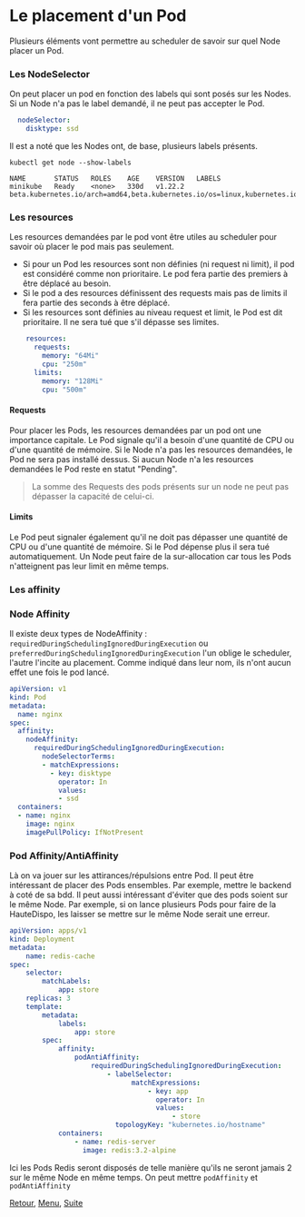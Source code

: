 # Le placement d'un Pod
Plusieurs éléments vont permettre au scheduler de savoir sur quel Node placer un Pod.

### Les NodeSelector
On peut placer un pod en fonction des labels qui sont posés sur les Nodes. Si un Node n'a pas le label demandé, il ne peut pas accepter le Pod.
```yaml
  nodeSelector:
    disktype: ssd
```
Il est a noté que les Nodes ont, de base, plusieurs labels présents.
```shell
kubectl get node --show-labels

NAME       STATUS   ROLES    AGE    VERSION   LABELS
minikube   Ready    <none>   330d   v1.22.2   beta.kubernetes.io/arch=amd64,beta.kubernetes.io/os=linux,kubernetes.io/arch=amd64,kubernetes.io/hostname=minikube,kubernetes.io/os=linux
```

### Les resources
Les resources demandées par le pod vont être utiles au scheduler pour savoir où placer le pod mais pas seulement.
- Si pour un Pod les resources sont non définies (ni request ni limit), il pod est considéré comme non prioritaire.
  Le pod fera partie des premiers à être déplacé au besoin.
- Si le pod a des resources définissent des requests mais pas de limits il fera partie des seconds à être déplacé.
- Si les resources sont définies au niveau request et limit, le Pod est dit prioritaire.
  Il ne sera tué que s'il dépasse ses limites.

```yaml
    resources:
      requests:
        memory: "64Mi"
        cpu: "250m"
      limits:
        memory: "128Mi"
        cpu: "500m"
```

#### Requests
Pour placer les Pods, les resources demandées par un pod ont une importance capitale.
Le Pod signale qu'il a besoin d'une quantité de CPU ou d'une quantité de mémoire.
Si le Node n'a pas les resources demandées, le Pod ne sera pas installé dessus.
Si aucun Node n'a les resources demandées le Pod reste en statut "Pending".
> La somme des Requests des pods présents sur un node ne peut pas dépasser la capacité de celui-ci.

#### Limits
Le Pod peut signaler également qu'il ne doit pas dépasser une quantité de CPU ou d'une quantité de mémoire.
Si le Pod dépense plus il sera tué automatiquement.
Un Node peut faire de la sur-allocation car tous les Pods n'atteignent pas leur limit en même temps.

### Les affinity
### Node Affinity
 Il existe deux types de NodeAffinity : 
 `requiredDuringSchedulingIgnoredDuringExecution` ou `preferredDuringSchedulingIgnoredDuringExecution`
l'un oblige le scheduler, l'autre l'incite au placement. Comme indiqué dans leur nom, ils n'ont aucun effet une fois le pod lancé.


```yaml
apiVersion: v1
kind: Pod
metadata:
  name: nginx
spec:
  affinity:
    nodeAffinity:
      requiredDuringSchedulingIgnoredDuringExecution:
        nodeSelectorTerms:
        - matchExpressions:
          - key: disktype
            operator: In
            values:
            - ssd            
  containers:
  - name: nginx
    image: nginx
    imagePullPolicy: IfNotPresent
```

### Pod Affinity/AntiAffinity
Là on va jouer sur les attirances/répulsions entre Pod. Il peut être intéressant de placer des Pods ensembles. Par exemple, mettre le backend à coté de sa bdd.
Il peut aussi intéressant d'éviter que des pods soient sur le même Node. Par exemple, si on lance plusieurs Pods pour faire de la HauteDispo, les laisser se mettre sur le même Node serait une erreur.
```yaml
apiVersion: apps/v1
kind: Deployment
metadata:
    name: redis-cache
spec:
    selector:
        matchLabels:
            app: store
    replicas: 3
    template:
        metadata:
            labels:
                app: store
        spec:
            affinity:
                podAntiAffinity:
                    requiredDuringSchedulingIgnoredDuringExecution:
                        - labelSelector:
                              matchExpressions:
                                  - key: app
                                    operator: In
                                    values:
                                        - store
                          topologyKey: "kubernetes.io/hostname"
            containers:
                - name: redis-server
                  image: redis:3.2-alpine
```
Ici les Pods Redis seront disposés de telle manière qu'ils ne seront jamais 2 sur le même Node en même temps. 
On peut mettre `podAffinity` et `podAntiAffinity`  


[Retour](https://obeyler.github.io/Formation-K8S/Chapitres/PersistentVolumeClaim.html), [Menu](https://obeyler.github.io/Formation-K8S/), [Suite](https://obeyler.github.io/Formation-K8S/Chapitres/LabelAnnotation.html)
